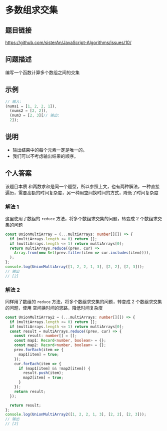 # 多数组求交集

## 题目链接

<https://github.com/sisterAn/JavaScript-Algorithms/issues/10/>

## 问题描述

编写一个函数计算多个数组之间的交集

## 示例

```js
// 输入:
(nums1 = [1, 2, 2, 1]),
  (nums2 = [2, 2]),
  (num3 = [2, 3][// 输出:
  2]);
```

## 说明

- 输出结果中的每个元素一定是唯一的。
- 我们可以不考虑输出结果的顺序。

## 个人答案

该题目本质 和两数求和是同一个题型，所以参照上文，也有两种解法，一种直接遍历，需要高额的时间复杂度，另一种用空间换时间的方式，降低了时间复杂度

### 解法 1

这里使用了数组的 `reduce` 方法，将多个数组求交集的问题，转变成 2 个数组求交集的问题

```ts
const UnionMultiArray = (...multiArrays: number[][]) => {
  if (multiArrays.length <= 0) return [];
  if (multiArrays.length <= 1) return multiArrays[0];
  return multiArrays.reduce((prev, cur) =>
    Array.from(new Set(prev.filter(item => cur.includes(item)))),
  );
};
console.log(UnionMultiArray([1, 2, 2, 1, 3], [2, 2], [2, 3]));
// 输出
// [2]
```

### 解法 2

同样用了数组的 `reduce` 方法，将多个数组求交集的问题，转变成 2 个数组求交集的问题，使用 空间换时间的思路，降低时间复杂度

```ts
const UnionMultiArray2 = (...multiArrays: number[][]) => {
  if (multiArrays.length <= 0) return [];
  if (multiArrays.length <= 1) return multiArrays[0];
  const result = multiArrays.reduce((prev, cur) => {
    const result: number[] = [];
    const map1: Record<number, boolean> = {};
    const map2: Record<number, boolean> = {};
    prev.forEach(item => {
      map1[item] = true;
    });
    cur.forEach(item => {
      if (map1[item] && !map2[item]) {
        result.push(item);
        map2[item] = true;
      }
    });
    return result;
  });

  return result;
};
console.log(UnionMultiArray2([1, 2, 2, 1, 3], [2, 2], [2, 3]));
// 输出
// [2]
```
